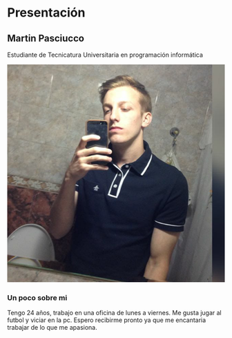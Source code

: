 # Presentación

## Martin Pasciucco

Estudiante de Tecnicatura Universitaria en programación informática

![Me presento](fotooo.jpg)

### Un poco sobre mi

Tengo 24 años, trabajo en una oficina de lunes a viernes. Me gusta jugar al futbol y viciar en la pc.
Espero recibirme pronto ya que me encantaria trabajar de lo que me apasiona.
